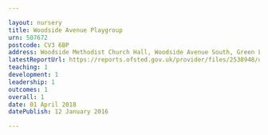 ```yaml
---

layout: nursery
title: Woodside Avenue Playgroup
urn: 507672
postcode: CV3 6BP
address: Woodside Methodist Church Hall, Woodside Avenue South, Green Lane, Coventry, CV3 6BP
latestReportUrl: https://reports.ofsted.gov.uk/provider/files/2538948/urn/507672.pdf
teaching: 1
development: 1
leadership: 1
outcomes: 1
overall: 1
date: 01 April 2018 
datePublish: 12 January 2016

---
```

